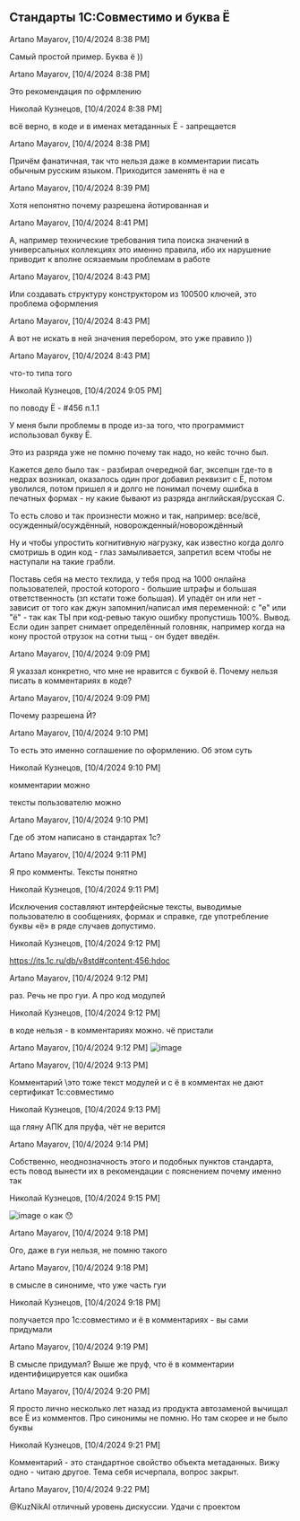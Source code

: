 ## Стандарты 1С:Совместимо и буква Ё

Artano Mayarov, [10/4/2024 8:38 PM]

Самый простой пример. Буква ё ))

Artano Mayarov, [10/4/2024 8:38 PM]

Это рекомендация по офрмлению

Николай Кузнецов, [10/4/2024 8:38 PM]

всё верно, в коде и в именах метаданных Ё - запрещается

Artano Mayarov, [10/4/2024 8:38 PM]

Причём фанатичная, так что нельзя даже в комментарии писать обычным русским языком. Приходится заменять ё на е

Artano Mayarov, [10/4/2024 8:39 PM]

Хотя непонятно почему разрешена йотированная и

Artano Mayarov, [10/4/2024 8:41 PM]

А, например технические требования типа поиска значений в универсальных коллекциях это именно правила, ибо их нарушение приводит к вполне осязаемым проблемам в работе

Artano Mayarov, [10/4/2024 8:43 PM]

Или создавать структуру конструктором из 100500 ключей, это проблема оформления

Artano Mayarov, [10/4/2024 8:43 PM]

А вот не искать в ней значения перебором, это уже правило ))

Artano Mayarov, [10/4/2024 8:43 PM]

что-то типа того

Николай Кузнецов, [10/4/2024 9:05 PM]

по поводу Ё - #456 п.1.1

У меня были проблемы в проде из-за того, что программист использовал букву Ё.

Это из разряда уже не помню почему так надо, но кейс точно был.

Кажется дело было так - разбирал очередной баг, эксепшн где-то в недрах возникал, оказалось один прог добавил реквизит с Ё, потом уволился, потом пришел я и долго не понимал почему ошибка в печатных формах - ну какие бывают из разряда английская/русская С. 

То есть слово и так произнести можно и так, например: все/всё, осужденный/осуждённый, новорожденный/новорождённый

Ну и чтобы упростить когнитивную нагрузку, как известно когда долго смотришь в один код - глаз замыливается, запретил всем чтобы не наступали на такие грабли.

Поставь себя на место техлида, у тебя прод на 1000 онлайна пользователей, простой которого - большие штрафы и большая ответственность (зп кстати тоже большая). И упадёт он или нет - зависит от того как джун запомнил/написал имя переменной: с "е" или "ё" - так как ТЫ при код-ревью такую ошибку пропустишь 100%. Вывод. Если один запрет снимает определённый головняк, например когда на кону простой отрузок на сотни тыщ - он будет введён.

Artano Mayarov, [10/4/2024 9:09 PM]

Я указзал конкретно, что мне не нравится с буквой ё. Почему нельзя писать в комментариях в коде?

Artano Mayarov, [10/4/2024 9:09 PM]

Почему разрешена Й?

Artano Mayarov, [10/4/2024 9:10 PM]

То есть это именно соглашение по оформлению. Об этом суть

Николай Кузнецов, [10/4/2024 9:10 PM]

комментарии можно

тексты пользователю можно

Artano Mayarov, [10/4/2024 9:10 PM]

Где об этом написано в стандартах 1с?

Artano Mayarov, [10/4/2024 9:11 PM]

Я про комменты. Тексты понятно

Николай Кузнецов, [10/4/2024 9:11 PM]

Исключения составляют интерфейсные тексты, выводимые пользователю в сообщениях, формах и справке, где употребление буквы «ё» в ряде случаев допустимо.

Николай Кузнецов, [10/4/2024 9:12 PM]

https://its.1c.ru/db/v8std#content:456:hdoc

Artano Mayarov, [10/4/2024 9:12 PM]

раз. Речь не про гуи. А про код модулей

Николай Кузнецов, [10/4/2024 9:12 PM]

в коде нельзя - в комментариях можно. чё пристали

Artano Mayarov, [10/4/2024 9:12 PM]
![image](https://github.com/user-attachments/assets/acc2a2f4-398b-42e5-bec8-a3b485bf4236)

Artano Mayarov, [10/4/2024 9:13 PM]

Комментарий \это тоже текст модулей и с ё в комментах не дают сертификат 1с:совместимо

Николай Кузнецов, [10/4/2024 9:13 PM]

ща гляну АПК для пруфа, чёт не верится

Artano Mayarov, [10/4/2024 9:14 PM]

Собственно, неоднозначность этого и подобных пунктов стандарта, есть повод вынести их в рекомендации с пояснением почему именно так

Николай Кузнецов, [10/4/2024 9:15 PM]

![image](https://github.com/user-attachments/assets/c73e110e-dbeb-4d68-a67c-56a87b0529a0)
о как 😯

Artano Mayarov, [10/4/2024 9:18 PM]

Ого, даже в гуи нельзя, не помню такого

Artano Mayarov, [10/4/2024 9:18 PM]

в смысле в синониме, что уже часть гуи

Николай Кузнецов, [10/4/2024 9:18 PM]

получается про 1с:совместимо и ё в комментариях - вы сами придумали

Artano Mayarov, [10/4/2024 9:19 PM]

В смысле придумал? Выше же пруф, что ё в комментарии идентифицируется как ошибка

Artano Mayarov, [10/4/2024 9:20 PM]

Я просто лично несколько лет назад из продукта автозаменой вычищал все Ё из комментов. Про синонимы не помню. Но там скорее и не было буквы

Николай Кузнецов, [10/4/2024 9:21 PM]

Комментарий - это стандартное свойство объекта метаданных. Вижу одно - читаю другое. Тема себя исчерпала, вопрос закрыт.

Artano Mayarov, [10/4/2024 9:22 PM]

@KuzNikAl отличный уровень дискуссии. Удачи с проектом
